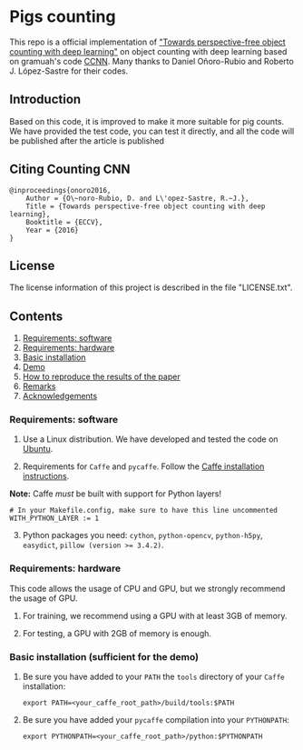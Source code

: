 # Pigs counting

This repo is a official implementation of ["Towards perspective-free object counting with deep learning"](http://agamenon.tsc.uah.es/Investigacion/gram/publications/eccv2016-onoro.pdf) on object counting with deep learning based on gramuah's code [CCNN](https://github.com/gramuah/ccnn).
Many thanks to  Daniel Oñoro-Rubio and Roberto J. López-Sastre for their codes.

## Introduction

Based on this code, it is improved to make it more suitable for pig counts.
We have provided the test code, you can test it directly, and all the code will be published after the article is published

## Citing Counting CNN

```
@inproceedings{onoro2016,
    Author = {O\~noro-Rubio, D. and L\'opez-Sastre, R.~J.},
    Title = {Towards perspective-free object counting with deep learning},
    Booktitle = {ECCV},
    Year = {2016}
}
```

## License
The license information of this project is described in the file "LICENSE.txt".

## Contents
1. [Requirements: software](#requirements-software)
2. [Requirements: hardware](#requirements-hardware)
3. [Basic installation](#basic-installation-sufficient-for-the-demo)
4. [Demo](#demo)
5. [How to reproduce the results of the paper](#how-to-reproduce-the-results-of-the-paper)
6. [Remarks](#remarks)
7. [Acknowledgements](#acknowledgements)

### Requirements: software

1. Use a Linux distribution. We have developed and tested the code on [Ubuntu](http://www.ubuntu.com/).


2. Requirements for `Caffe` and `pycaffe`. Follow the [Caffe installation instructions](http://caffe.berkeleyvision.org/installation.html).

  **Note:** Caffe *must* be built with support for Python layers!

  ```make
  # In your Makefile.config, make sure to have this line uncommented
  WITH_PYTHON_LAYER := 1
  ```

3. Python packages you need: `cython`, `python-opencv`, `python-h5py`, `easydict`, `pillow (version >= 3.4.2)`.


### Requirements: hardware

This code allows the usage of CPU and GPU, but we strongly recommend the usage of GPU.

1. For training, we recommend using a GPU with at least 3GB of memory.

2. For testing, a GPU with 2GB of memory is enough.

### Basic installation (sufficient for the demo)

1. Be sure you have added to your `PATH` the `tools` directory of your `Caffe` installation:

    ```Shell
    export PATH=<your_caffe_root_path>/build/tools:$PATH
    ```
    
2. Be sure you have added your `pycaffe` compilation into your `PYTHONPATH`:
    
    ```Shell
    export PYTHONPATH=<your_caffe_root_path>/python:$PYTHONPATH
    ```
    
